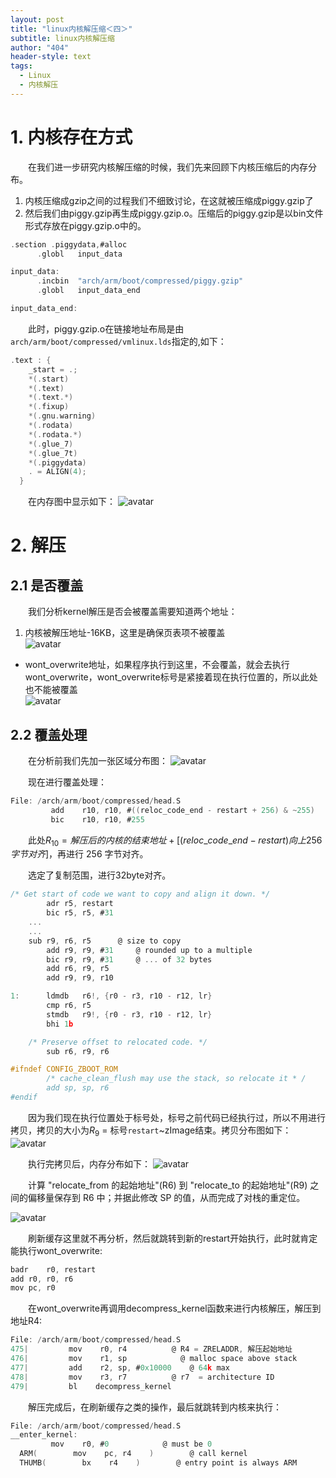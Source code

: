 ```yaml
---
layout: post
title: "linux内核解压缩＜四＞"
subtitle: linux内核解压缩
author: "404"
header-style: text
tags:
  - Linux
  - 内核解压
---
```


# 1. 内核存在方式
　　在我们进一步研究内核解压缩的时候，我们先来回顾下内核压缩后的内存分布。
1. 内核压缩成gzip之间的过程我们不细致讨论，在这就被压缩成piggy.gzip了
2. 然后我们由piggy.gzip再生成piggy.gzip.o。压缩后的piggy.gzip是以bin文件形式存放在piggy.gzip.o中的。

```c
.section .piggydata,#alloc
      .globl   input_data

input_data:
      .incbin  "arch/arm/boot/compressed/piggy.gzip"
      .globl   input_data_end

input_data_end:
```

　　此时，piggy.gzip.o在链接地址布局是由`arch/arm/boot/compressed/vmlinux.lds`指定的,如下：
```c
.text : {
    _start = .;
    *(.start)
    *(.text)
    *(.text.*)
    *(.fixup)
    *(.gnu.warning)
    *(.rodata)
    *(.rodata.*)
    *(.glue_7)
    *(.glue_7t)
    *(.piggydata)
    . = ALIGN(4);
  }
```
　　在内存图中显示如下：
![avatar](/img/in-post/Linux/201941801001.png)

# 2. 解压

## 2.1 是否覆盖
　　我们分析kernel解压是否会被覆盖需要知道两个地址：
1. 内核被解压地址-16KB，这里是确保页表项不被覆盖   
![avatar](/img/in-post/Linux/2019041801001.webp)
- wont_overwrite地址，如果程序执行到这里，不会覆盖，就会去执行wont_overwrite，wont_overwrite标号是紧接着现在执行位置的，所以此处也不能被覆盖   
![avatar](/img/in-post/Linux/2019041801002.webp)

## 2.2 覆盖处理

　　在分析前我们先加一张区域分布图：
![avatar](/img/in-post/Linux/2019041801003.webp)

　　现在进行覆盖处理：
```c
File: /arch/arm/boot/compressed/head.S
         add    r10, r10, #((reloc_code_end - restart + 256) & ~255)
         bic    r10, r10, #255
```

　　此处$R_{10} = 解压后的内核的结束地址 + [ (reloc\_code\_end - restart) 向上 256 字节对齐]$，再进行 256 字节对齐。

　　选定了复制范围，进行32byte对齐。
```c
/* Get start of code we want to copy and align it down. */
		adr	r5, restart
		bic	r5, r5, #31
    ...
    ...
    sub	r9, r6, r5		@ size to copy
		add	r9, r9, #31		@ rounded up to a multiple
		bic	r9, r9, #31		@ ... of 32 bytes
		add	r6, r9, r5
		add	r9, r9, r10

1:		ldmdb	r6!, {r0 - r3, r10 - r12, lr}
		cmp	r6, r5
		stmdb	r9!, {r0 - r3, r10 - r12, lr}
		bhi	1b

    /* Preserve offset to relocated code. */
		sub	r6, r9, r6

#ifndef CONFIG_ZBOOT_ROM
		/* cache_clean_flush may use the stack, so relocate it * /
		add	sp, sp, r6
#endif

```
　　因为我们现在执行位置处于标号处，标号之前代码已经执行过，所以不用进行拷贝，拷贝的大小为$R_9$ = 标号`restart`~zImage结束。拷贝分布图如下：
![avatar](/img/in-post/Linux/2019041801004.webp)

　　执行完拷贝后，内存分布如下：
![avatar](/img/in-post/Linux/2019041801005.webp)

　　计算 "relocate_from 的起始地址"(R6) 到 "relocate_to 的起始地址"(R9) 之间的偏移量保存到 R6 中；并据此修改 SP 的值，从而完成了对栈的重定位。

![avatar](/img/in-post/Linux/2019041801006.webp)

　　刷新缓存这里就不再分析，然后就跳转到新的restart开始执行，此时就肯定能执行wont_overwrite:
```c
badr	r0, restart
add	r0, r0, r6
mov	pc, r0
```

　　在wont_overwrite再调用decompress_kernel函数来进行内核解压，解压到地址R4:
```c
File: /arch/arm/boot/compressed/head.S
475|         mov    r0, r4          @ R4 = ZRELADDR, 解压起始地址
476|         mov    r1, sp            @ malloc space above stack
477|         add    r2, sp, #0x10000    @ 64k max
478|         mov    r3, r7          @ r7  = architecture ID
479|         bl    decompress_kernel
```

　　解压完成后，在刷新缓存之类的操作，最后就跳转到内核来执行：
```c
File: /arch/arm/boot/compressed/head.S
__enter_kernel:
         mov    r0, #0            @ must be 0
  ARM(        mov    pc, r4    )        @ call kernel
  THUMB(        bx    r4    )        @ entry point is always ARM
```
